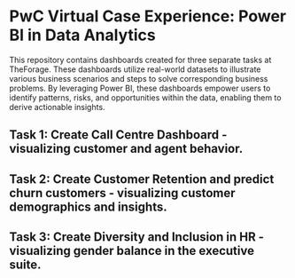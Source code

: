 # PwC Virtual Case Experience: Power BI in Data Analytics

This repository contains dashboards created for three separate tasks at TheForage. These dashboards utilize real-world datasets to illustrate various business scenarios and steps to solve corresponding business problems. By leveraging Power BI, these dashboards empower users to identify patterns, risks, and opportunities within the data, enabling them to derive actionable insights.

## Task 1: Create Call Centre Dashboard - visualizing customer and agent behavior.
## Task 2: Create Customer Retention and predict churn customers - visualizing customer demographics and insights.
## Task 3: Create Diversity and Inclusion in HR - visualizing gender balance in the executive suite.
